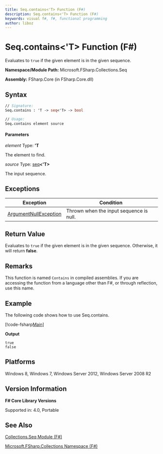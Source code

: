 ```yaml
---
title: Seq.contains<'T> Function (F#)
description: Seq.contains<'T> Function (F#)
keywords: visual f#, f#, functional programming
author: liboz
---
```


# Seq.contains<'T> Function (F#)

Evaluates to `true` if the given element is in the given sequence.

**Namespace/Module Path:** Microsoft.FSharp.Collections.Seq

**Assembly:** FSharp.Core (in FSharp.Core.dll)

## Syntax

```fsharp
// Signature:
Seq.contains : 'T -> seq<'T> -> bool

// Usage:
Seq.contains element source
```

#### Parameters
*element*
Type: **'T**

The element to find.

*source*
Type: [seq](https://msdn.microsoft.com/library/2f0c87c6-8a0d-4d33-92a6-10d1d037ce75)**&lt;'T&gt;**

The input sequence.

## Exceptions

|Exception|Condition|
|----|----|
|[ArgumentNullException](https://msdn.microsoft.com/library/system.argumentnullexception.aspx)|Thrown when the input sequence is null.|

## Return Value

Evaluates to `true` if the given element is in the given sequence. Otherwise, it will return **false**.

## Remarks
This function is named `Contains` in compiled assemblies. If you are accessing the function from a language other than F#, or through reflection, use this name.

## Example

The following code shows how to use Seq.contains.

[!code-fsharp[Main](snippets/fssequences/snippet205.fs)]

**Output**

```
true
false
```

## Platforms
Windows 8, Windows 7, Windows Server 2012, Windows Server 2008 R2

## Version Information
**F# Core Library Versions**

Supported in: 4.0, Portable

## See Also

[Collections.Seq Module &#40;F&#35;&#41;](Collections.Seq-Module-%5BFSharp%5D.md)

[Microsoft.FSharp.Collections Namespace &#40;F&#35;&#41;](Microsoft.FSharp.Collections-Namespace-%5BFSharp%5D.md)
